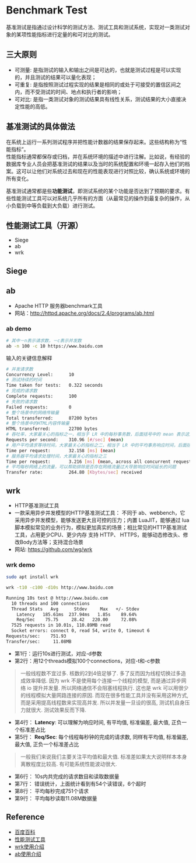 # Benchmark Test

基准测试是指通过设计科学的测试方法、测试工具和测试系统，实现对一类测试对象的某项性能指标进行定量的和可对比的测试。

## 三大原则

- 可测量: 是指测试的输入和输出之间是可达的，也就是测试过程是可以实现的，并且测试的结果可以量化表现；  
- 可重复: 是指按照测试过程实现的结果是相同的或处于可接受的置信区间之内，而不受测试的时间、地点和执行者的影响；  
- 可对比: 是指一类测试对象的测试结果具有线性关系，测试结果的大小直接决定性能的高低。

## 基准测试的具体做法

在系统上运行一系列测试程序并把性能计数器的结果保存起来。这些结构称为“性能指标”。  
性能指标通常都保存或归档，并在系统环境的描述中进行注解。比如说，有经验的数据库专业人员会把基准测试的结果以及当时的系统配置和环境一起存入他们的档案。这可以让他们对系统过去和现在的性能表现进行对照比较，确认系统或环境的所有变化。

基准测试通常都是些**功能测试**，即测试系统的某个功能是否达到了预期的要求。有些性能测试工具可以对系统几乎所有的方面（从最常见的操作到最复杂的操作，从小负载到中等负载到大负载）进行测试。

## 性能测试工具（开源）

- Siege
- ab
- wrk

## Siege

## ab

- Apache HTTP 服务器benchmark工具
- 网站：<http://httpd.apache.org/docs/2.4/programs/ab.html>

### ab demo

```bash
# 其中－n表示请求数，－c表示并发数
ab -n 100 -c 10 https://www.baidu.com
```

输入的关键信息解释

```bash
# 并发请求数
Concurrency Level:      10
# 测试持续的时间
Time taken for tests:   0.322 seconds
# 完成的请求数
Complete requests:      100
# 失败的请求数
Failed requests:        0
# 整个场景中的网络传输量
Total transferred:      87200 bytes
# 整个场景中的HTML内容传输量
HTML transferred:       22700 bytes
# 吞吐率，大家最关心的指标之一，相当于 LR 中的每秒事务数，后面括号中的 mean 表示这是一个平均值
Requests per second:    310.96 [#/sec] (mean)
# 用户平均请求等待时间，大家最关心的指标之二，相当于 LR 中的平均事务响应时间，后面括号中的 mean 表示这是一个平均值
Time per request:       32.158 [ms] (mean)
# 服务器平均请求处理时间，大家最关心的指标之三
Time per request:       3.216 [ms] (mean, across all concurrent requests)
# 平均每秒网络上的流量，可以帮助排除是否存在网络流量过大导致响应时间延长的问题
Transfer rate:          264.80 [Kbytes/sec] received
```

## wrk

- HTTP基准测试工具
- 一款采用异步并发模型的HTTP基准测试工具： 不同于 ab、webbench，它采用异步并发模型，能够发送更大且可控的压力；内置 LuaJIT，能够通过 lua 脚本模拟常见的业务行为，模拟更加真实的场景；相比常见的HTTP基准测试工具，占用更少CPU、更少内存 支持 HTTP、 HTTPS，能够动态修改头、修改Body方法等；支持混合场景
- 网站: <https://github.com/wg/wrk>

### wrk demo

```bash
sudo apt install wrk
```

```bash
wrk -t10 -c100 -d10s http://www.baidu.com
```

```bash
Running 10s test @ http://www.baidu.com
  10 threads and 100 connections
  Thread Stats   Avg      Stdev     Max   +/- Stdev
    Latency   185.61ms  237.94ms   1.85s    89.64%
    Req/Sec    75.75     28.42   220.00     72.08%
  7525 requests in 10.01s, 110.89MB read
  Socket errors: connect 0, read 54, write 0, timeout 6
Requests/sec:    751.93
Transfer/sec:     11.08MB
```

- 第1行：运行10s进行测试，对应-d参数
- 第2行：用12个threads模拟100个connections，对应-t和-c参数
> 一般线程数不宜过多. 核数的2到4倍足够了. 多了反而因为线程切换过多造成效率降低. 因为 wrk 不是使用每个连接一个线程的模型, 而是通过异步网络 io 提升并发量. 所以网络通信不会阻塞线程执行. 这也是 wrk 可以用很少的线程模拟大量网路连接的原因. 而现在很多性能工具并没有采用这种方式, 而是采用提高线程数来实现高并发. 所以并发量一旦设的很高, 测试机自身压力就很大. 测试效果反而下降.

- 第4行： **Latency**: 可以理解为响应时间, 有平均值, 标准偏差, 最大值, 正负一个标准差占比
- 第5行： **Req/Sec**: 每个线程每秒钟的完成的请求数, 同样有平均值, 标准偏差, 最大值, 正负一个标准差占比
> 一般我们来说我们主要关注平均值和最大值. 标准差如果太大说明样本本身离散程度比较高. 有可能系统性能波动很大.

- 第6行： 10s内共完成的请求数目和读取数据量
- 第7行： 错误统计，上面统计看到有54个读错误，6个超时
- 第8行： 平均每秒完成751个请求
- 第9行： 平均每秒读取11.08M数据量

## Reference

- [百度百科](https://baike.baidu.com/item/%E5%9F%BA%E5%87%86%E6%B5%8B%E8%AF%95)
- [性能测试工具](http://www.ituring.com.cn/article/265172)
- [wrk使用介绍](https://www.cnblogs.com/rainy-shurun/p/5867946.html)
- [ab使用介绍](https://www.jianshu.com/p/43d04d8baaf7)